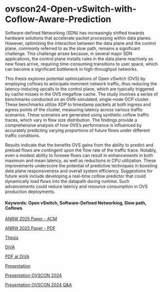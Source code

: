 # ovscon24-Open-vSwitch-with-Coflow-Aware-Prediction

Software-defined Networking (SDN) has increasingly shifted towards hardware solutions that accelerate packet processing within data planes. However, optimizing the interaction between the data plane and the control plane, commonly referred to as the slow path, remains a significant challenge. This challenge arises because, in several major SDN applications, the control plane installs rules in the data plane reactively as new flows arrive, requiring time-consuming transitions to user space, which can become a significant bottleneck in high-throughput networks.

This thesis explores potential optimizations of Open vSwitch (OVS) by employing coflows to anticipate imminent network traffic, thus reducing the latency-inducing upcalls to the control plane, which are typically triggered by cache misses in the OVS megaflow cache. The study involves a series of benchmarks conducted on an OVN-simulated, single-node OCP cluster. These benchmarks utilize XDP to timestamp packets at both ingress and egress points of the cluster, measuring latency across various traffic scenarios. These scenarios are generated using synthetic coflow traffic traces, which vary in flow size distribution. The findings provide a comprehensive analysis of how OVS’s performance is influenced by accurately predicting varying proportions of future flows under different traffic conditions.

Results indicate that the benefits OVS gains from the ability to predict and preload flows are contingent upon the flow rate of the traffic trace. Notably, even a modest ability to foresee flows can result in enhancements in both maximum and mean latency, as well as reductions in CPU utilization. These improvements underscore the potential of predictive techniques in boosting data plane responsiveness and overall system efficiency. Suggestions for future work include developing a real-time coflow predictor that could dynamically load flows into the datapath during runtime. Such advancements could reduce latency and resource consumption in OVS production deployments.

#### Keywords: Open vSwitch, Software-Defined Networking, Slow path, Coflows

[ANRW 2025 Paper - ACM](https://dl.acm.org/doi/10.1145/3744200.3744762)

[ANRW 2025 Paper - PDF](paper/ANRW-2025.pdf)  

[Thesis](thesis/Improving_Megaflow_Cache_Performance_in_Open_vSwitch_with_Coflow-Aware_Branch_Prediction.pdf)

[DiVA](https://urn.kb.se/resolve?urn=urn:nbn:se:kth:diva-361030)

[PDF at DiVA](https://kth.diva-portal.org/smash/get/diva2:1943521/FULLTEXT02.pdf)

[Presentation](https://youtu.be/ddpIN-swy2w?si=e8LfnuZkCXNVF3xA)

[Presentation OVSCON 2024](https://youtu.be/Z55xcDCCxgo?si=a4ksMEN8CLHtvgmL)

[Presentation OVSCON 2024 Q&A](https://youtu.be/hCVegvOWrqk?si=VuplRQ58GHBXitNZ&t=1421)
